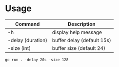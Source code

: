 # Usage

| Command           | Description                         |
| ----------------- | ----------------------------------- |
| -h                | display help message                |
| -delay (duration) | buffer delay (default 15s)          |
| -size (int)       | buffer size (default 24)            |

```console
go run . -delay 20s -size 128
```
